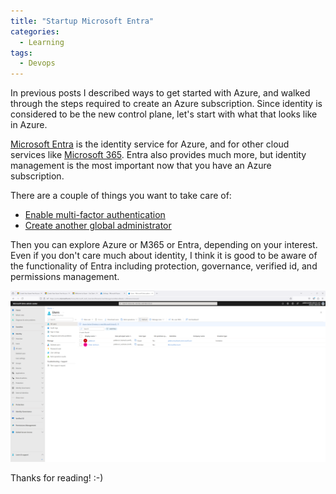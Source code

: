 ```yaml
---
title: "Startup Microsoft Entra"
categories:
  - Learning
tags:
  - Devops
---
```


In previous posts I described ways to get started with Azure, and walked through the steps required to create an Azure subscription. Since identity is considered to be the new control plane, let's start with what that looks like in Azure. 

[Microsoft Entra](https://entra.microsoft.com) is the identity service for Azure, and for other cloud services like [Microsoft 365](https://www.microsoft365.com/). Entra also provides much more, but identity management is the most important now that you have an Azure subscription. 

There are a couple of things you want to take care of:
* [Enable multi-factor authentication](https://learn.microsoft.com/entra/identity/authentication/tutorial-enable-azure-mfa?wt.mc_id=pdebruin_content_blog_cnl_csasci)
* [Create another global administrator](https://learn.microsoft.com/entra/identity/role-based-access-control/manage-roles-portal?wt.mc_id=pdebruin_content_blog_cnl_csasci)

Then you can explore Azure or M365 or Entra, depending on your interest. Even if you don't care much about identity, I think it is good to be aware of the functionality of Entra including protection, governance, verified id, and permissions management. 

![img](../assets/images/2024-07-19-startup-microsoft-entra.png)

Thanks for reading! :-)
